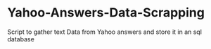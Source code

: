 # Yahoo-Answers-Data-Scrapping
Script to gather text Data from Yahoo answers and store it in an sql database
